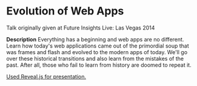 # Evolution of Web Apps

Talk originally given at Future Insights Live: Las Vegas 2014

**Description**
Everything has a beginning and web apps are no different. Learn how today's web applications came out of the primordial soup that was frames and flash and evolved to the modern apps of today. We'll go over these historical transitions and also learn from the mistakes of the past. After all, those who fail to learn from history are doomed to repeat it.

[Used Reveal.js for presentation.](https://github.com/hakimel/reveal.js/)
